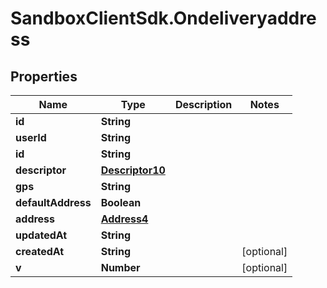 # SandboxClientSdk.Ondeliveryaddress

## Properties
Name | Type | Description | Notes
------------ | ------------- | ------------- | -------------
**id** | **String** |  | 
**userId** | **String** |  | 
**id** | **String** |  | 
**descriptor** | [**Descriptor10**](Descriptor10.md) |  | 
**gps** | **String** |  | 
**defaultAddress** | **Boolean** |  | 
**address** | [**Address4**](Address4.md) |  | 
**updatedAt** | **String** |  | 
**createdAt** | **String** |  | [optional] 
**v** | **Number** |  | [optional] 
